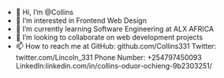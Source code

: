 - 👋 Hi, I’m @Collins
- 👀 I’m interested in Frontend Web Design
- 🌱 I’m currently learning Software Engineering at ALX AFRICA
- 💞️ I’m looking to collaborate on web development projects
- 📫 How to reach me at GitHub: github.com/Collins331  Twitter: twitter.com/Lincoln_331 Phone Number: +254797450093 LinkedIn:linkedin.com/in/collins-oduor-ochieng-9b2303251/

<!---
Collins331/Collins331 is a ✨ special ✨ repository because its `README.md` (this file) appears on your GitHub profile.
You can click the Preview link to take a look at your changes.
--->
